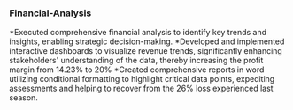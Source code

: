 ### Financial-Analysis
*Executed comprehensive financial analysis to identify key trends and insights, enabling strategic decision-making.
*Developed and implemented interactive dashboards to visualize revenue trends, significantly enhancing stakeholders' understanding of the data, thereby increasing the profit margin from 14.23% to 20%
*Created comprehensive reports in word utilizing conditional formatting to highlight critical data points, expediting assessments and helping to recover from the 26% loss experienced last season.

